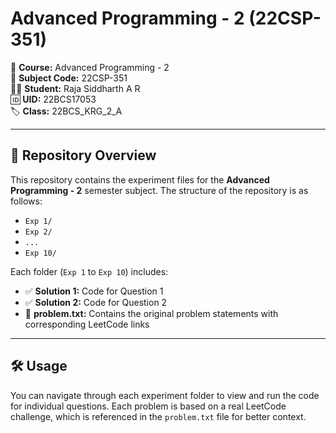 # Advanced Programming - 2 (22CSP-351)

📘 **Course:** Advanced Programming - 2  
🏫 **Subject Code:** 22CSP-351  
👨‍🎓 **Student:** Raja Siddharth A R  
🆔 **UID:** 22BCS17053  
🏷️ **Class:** 22BCS_KRG_2_A

---

## 📁 Repository Overview

This repository contains the experiment files for the **Advanced Programming - 2** semester subject. The structure of the repository is as follows:

- `Exp 1/`  
- `Exp 2/`  
- `...`  
- `Exp 10/`

Each folder (`Exp 1` to `Exp 10`) includes:

- ✅ **Solution 1:** Code for Question 1  
- ✅ **Solution 2:** Code for Question 2  
- 📄 **problem.txt:** Contains the original problem statements with corresponding LeetCode links

---

## 🛠 Usage

You can navigate through each experiment folder to view and run the code for individual questions. Each problem is based on a real LeetCode challenge, which is referenced in the `problem.txt` file for better context.
